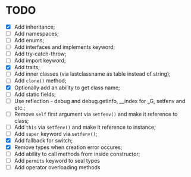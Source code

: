 # TODO

- [x] Add inheritance;
- [ ] Add namespaces;
- [ ] Add enums;
- [ ] Add interfaces and implements keyword;
- [ ] Add try-catch-throw;
- [ ] Add import keyword;
- [x] Add traits;
- [ ] Add inner classes (via lastclassname as table instead of string);
- [ ] Add `clone()` method;
- [x] Optionally add an ability to get class name;
- [ ] Add static fields;
- [ ] Use reflection - debug and debug.getInfo, __index for _G, setfenv and etc.;
- [ ] Remove `self` first argument via `setfenv()` and make it reference to class;
- [ ] Add `this` via `setfenv()` and make it reference to instance;
- [ ] Add `super` keyword via `setfenv()`;
- [x] Add fallback for switch;
- [x] Remove types when creation error occures;
- [ ] Add ability to call methods from inside constructor;
- [ ] Add `permits` keyword to seal types
- [ ] Add operator overloading methods

